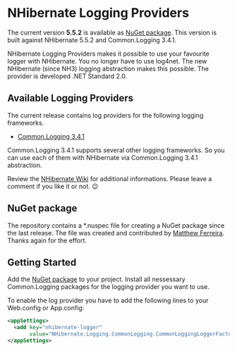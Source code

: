 ﻿# NHibernate Logging Providers

The current version **5.5.2** is available as [NuGet package](http://nuget.org/packages/NHibernate.Logging/).
This version is built against NHibernate 5.5.2 and Common.Logging 3.4.1.

NHibernate Logging Providers makes it possible to use your favourite logger with NHibernate. 
You no longer have to use log4net. The new NHibernate (since NH3) logging abstraction makes 
this possible. The provider is developed .NET Standard 2.0.

## Available Logging Providers

The current release contains log providers for the following logging frameworks.

* [Common.Logging 3.4.1](https://github.com/net-commons/common-logging)

Common.Logging 3.4.1 supports several other logging frameworks. So you can use
each of them with NHibernate via Common.Logging 3.4.1 abstraction.

Review the [NHibernate Wiki](http://nhibernate.info/doc/howto/various/using-nlog-via-common-logging-with-nhibernate.html) for additional informations. Please leave a comment if you 
like it or not. 😉

## NuGet package

The repository contains a *.nuspec file for creating a NuGet package since the last release. 
The file was created and contributed by [Matthew Ferreira](https://nuget.org/packages?q=Matthew%20Ferreira). 
Thanks again for the effort.

## Getting Started

Add the [NuGet package](http://nuget.org/packages/NHibernate.Logging/) to your project. Install
all nessessary Common.Logging packages for the logging provider you want to use.

To enable the log provider you have to add the following lines to your Web.config or App.config:

```xml
<appSettings>
  <add key="nhibernate-logger" 
       value="NHibernate.Logging.CommonLogging.CommonLoggingLoggerFactory, NHibernate.Logging.CommonLogging"/>
</appSettings>
```
